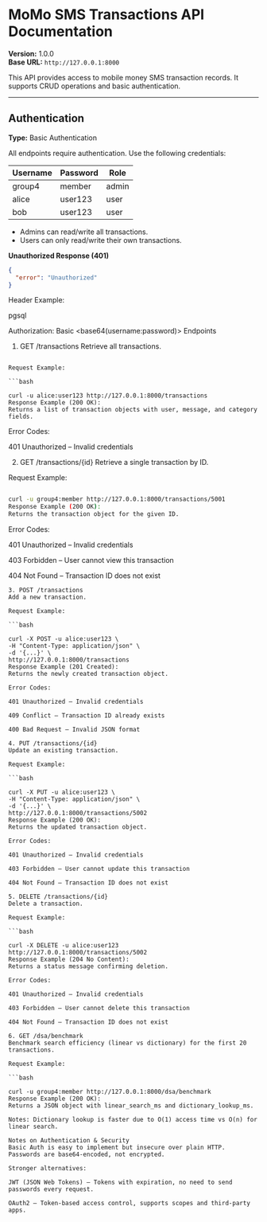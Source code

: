 # MoMo SMS Transactions API Documentation

**Version:** 1.0.0  
**Base URL:** `http://127.0.0.1:8000`  

This API provides access to mobile money SMS transaction records. It supports CRUD operations and basic authentication.

---

## Authentication

**Type:** Basic Authentication  

All endpoints require authentication. Use the following credentials:

| Username | Password | Role   |
|----------|----------|--------|
| group4   | member   | admin  |
| alice    | user123  | user   |
| bob      | user123  | user   |

- Admins can read/write all transactions.  
- Users can only read/write their own transactions.

**Unauthorized Response (401)**

```json
{
  "error": "Unauthorized"
}
```
Header Example:

pgsql

Authorization: Basic <base64(username:password)>
Endpoints
1. GET /transactions
Retrieve all transactions.
```

Request Example:

```bash

curl -u alice:user123 http://127.0.0.1:8000/transactions
Response Example (200 OK):
Returns a list of transaction objects with user, message, and category fields.
```
Error Codes:

401 Unauthorized – Invalid credentials

2. GET /transactions/{id}
Retrieve a single transaction by ID.

Request Example:

```bash

curl -u group4:member http://127.0.0.1:8000/transactions/5001
Response Example (200 OK):
Returns the transaction object for the given ID.
```
Error Codes:

401 Unauthorized – Invalid credentials

403 Forbidden – User cannot view this transaction

404 Not Found – Transaction ID does not exist
```
3. POST /transactions
Add a new transaction.

Request Example:

```bash

curl -X POST -u alice:user123 \
-H "Content-Type: application/json" \
-d '{...}' \
http://127.0.0.1:8000/transactions
Response Example (201 Created):
Returns the newly created transaction object.

Error Codes:

401 Unauthorized – Invalid credentials

409 Conflict – Transaction ID already exists

400 Bad Request – Invalid JSON format

4. PUT /transactions/{id}
Update an existing transaction.

Request Example:

```bash

curl -X PUT -u alice:user123 \
-H "Content-Type: application/json" \
-d '{...}' \
http://127.0.0.1:8000/transactions/5002
Response Example (200 OK):
Returns the updated transaction object.

Error Codes:

401 Unauthorized – Invalid credentials

403 Forbidden – User cannot update this transaction

404 Not Found – Transaction ID does not exist

5. DELETE /transactions/{id}
Delete a transaction.

Request Example:

```bash

curl -X DELETE -u alice:user123 http://127.0.0.1:8000/transactions/5002
Response Example (204 No Content):
Returns a status message confirming deletion.

Error Codes:

401 Unauthorized – Invalid credentials

403 Forbidden – User cannot delete this transaction

404 Not Found – Transaction ID does not exist

6. GET /dsa/benchmark
Benchmark search efficiency (linear vs dictionary) for the first 20 transactions.

Request Example:

```bash

curl -u group4:member http://127.0.0.1:8000/dsa/benchmark
Response Example (200 OK):
Returns a JSON object with linear_search_ms and dictionary_lookup_ms.

Notes: Dictionary lookup is faster due to O(1) access time vs O(n) for linear search.

Notes on Authentication & Security
Basic Auth is easy to implement but insecure over plain HTTP. Passwords are base64-encoded, not encrypted.

Stronger alternatives:

JWT (JSON Web Tokens) – Tokens with expiration, no need to send passwords every request.

OAuth2 – Token-based access control, supports scopes and third-party apps.
